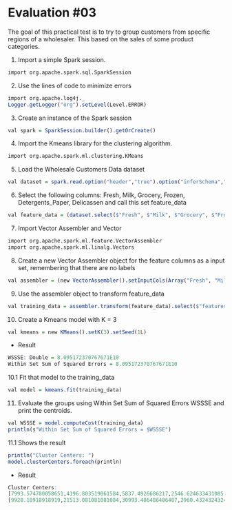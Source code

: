 # Evaluation #03

The goal of this practical test is to try to group customers from specific regions of a wholesaler. This based on the sales of some product categories.

1. Import a simple Spark session.

```r
import org.apache.spark.sql.SparkSession
```

2. Use the lines of code to minimize errors

```r
import org.apache.log4j._
Logger.getLogger("org").setLevel(Level.ERROR)
```

3. Create an instance of the Spark session

```r
val spark = SparkSession.builder().getOrCreate()
```

4. Import the Kmeans library for the clustering algorithm.

```r
import org.apache.spark.ml.clustering.KMeans
```

5. Load the Wholesale Customers Data dataset

```r
val dataset = spark.read.option("header","true").option("inferSchema","true").format("csv").load("Wholesale customers data.csv")
```

6. Select the following columns: Fresh, Milk, Grocery, Frozen, Detergents_Paper, Delicassen and call this set feature_data

```r
val feature_data = (dataset.select($"Fresh", $"Milk", $"Grocery", $"Frozen", $"Detergents_Paper", $"Delicassen"))
```

7. Import Vector Assembler and Vector

```r
import org.apache.spark.ml.feature.VectorAssembler
import org.apache.spark.ml.linalg.Vectors
```

8. Create a new Vector Assembler object for the feature columns as a input set, remembering that there are no labels

```r
val assembler = (new VectorAssembler().setInputCols(Array("Fresh", "Milk", "Grocery", "Frozen", "Detergents_Paper", "Delicassen")).setOutputCol("features"))
```

9. Use the assembler object to transform feature_data

```r
val training_data = assembler.transform(feature_data).select($"features")
```

10. Create a Kmeans model with K = 3

```r
val kmeans = new KMeans().setK(3).setSeed(1L)
```

- Result

```r
WSSSE: Double = 8.095172370767671E10
Within Set Sum of Squared Errors = 8.095172370767671E10
```

10.1 Fit that model to the training_data

```r
val model = kmeans.fit(training_data)
```

11. Evaluate the groups using Within Set Sum of Squared Errors WSSSE and print the centroids.

```r
val WSSSE = model.computeCost(training_data)
println(s"Within Set Sum of Squared Errors = $WSSSE")
```

11.1 Shows the result

```r
println("Cluster Centers: ")
model.clusterCenters.foreach(println)
```

- Result

```r
Cluster Centers: 
[7993.574780058651,4196.803519061584,5837.4926686217,2546.624633431085,2016.2873900293255,1151.4193548387098]
[9928.18918918919,21513.081081081084,30993.486486486487,2960.4324324324325,13996.594594594595,3772.3243243243246]
```



